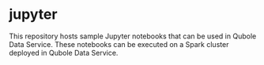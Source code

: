 # jupyter

This repository hosts sample Jupyter notebooks that can be used in Qubole Data Service. These notebooks can be executed on a Spark cluster deployed in Qubole Data Service.